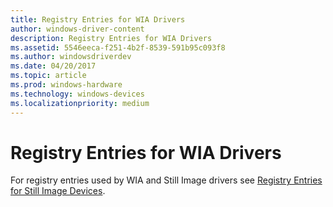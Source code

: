 ```yaml
---
title: Registry Entries for WIA Drivers
author: windows-driver-content
description: Registry Entries for WIA Drivers
ms.assetid: 5546eeca-f251-4b2f-8539-591b95c093f8
ms.author: windowsdriverdev
ms.date: 04/20/2017
ms.topic: article
ms.prod: windows-hardware
ms.technology: windows-devices
ms.localizationpriority: medium
---
```


# Registry Entries for WIA Drivers





For registry entries used by WIA and Still Image drivers see [Registry Entries for Still Image Devices](registry-entries-for-still-image-devices.md).

 

 




